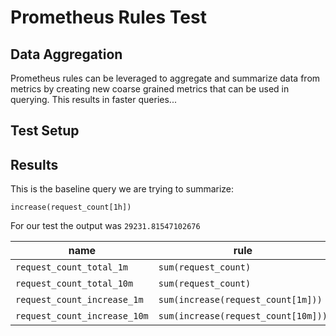# Prometheus Rules Test

## Data Aggregation

Prometheus rules can be leveraged to aggregate and summarize data from metrics by creating new coarse grained metrics that can be used in querying. This results in faster queries...


## Test Setup

## Results 

This is the baseline query we are trying to summarize:

```increase(request_count[1h])```

For our test the output was `29231.81547102676`

|name|rule|query|result|error|
|---|---|---|---|---|
|`request_count_total_1m`|`sum(request_count)`|`increase(request_count_total_1m[1h])`|	26705.10737720964| x |
|`request_count_total_10m`|`sum(request_count)`|`increase(request_count_total_10m[1h])`|	8183.99727200091| x |
|`request_count_increase_1m`|`sum(increase(request_count[1m]))`|`sum_over_time(request_count_increase_1m[1h])`|28297.706449933245| x |
|`request_count_increase_10m`|`sum(increase(request_count[10m]))`|`sum_over_time(request_count_increase_10m[1h])`|29056.425003457687| x |

